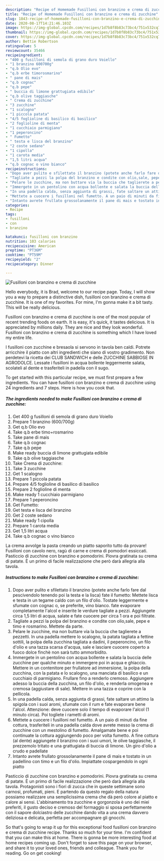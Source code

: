 ```yaml
---
description: "Recipe of Homemade Fusilloni con branzino e crema di zucchine"
title: "Recipe of Homemade Fusilloni con branzino e crema di zucchine"
slug: 1843-recipe-of-homemade-fusilloni-con-branzino-e-crema-di-zucchine
date: 2020-08-17T14:21:46.103Z
image: https://img-global.cpcdn.com/recipes/1d7b8f8b83c73bc4/751x532cq70/fusilloni-con-branzino-e-crema-di-zucchine-recipe-main-photo.jpg
thumbnail: https://img-global.cpcdn.com/recipes/1d7b8f8b83c73bc4/751x532cq70/fusilloni-con-branzino-e-crema-di-zucchine-recipe-main-photo.jpg
cover: https://img-global.cpcdn.com/recipes/1d7b8f8b83c73bc4/751x532cq70/fusilloni-con-branzino-e-crema-di-zucchine-recipe-main-photo.jpg
author: Bettie Robertson
ratingvalue: 5
reviewcount: 35466
recipeingredient:
- "400 g fusilloni di semola di grano duro Voiello"
- "1 branzino 600700g"
- "q.b Olio evo"
- "q.b erbe timorosmarino"
- " pane di mais"
- "q.b cognac"
- "q.b pepe"
- " buccia di limone grattugiata edibile"
- "q.b olive taggiasche"
- " Crema di zucchine"
- "3 zucchine"
- "1 scalogno"
- "1 piccola patata"
- "4/5 foglioline di basilico di basilico"
- "2 foglioline di menta"
- "1 cucchiaio parmigiano"
- "1 peperoncino"
- " Fumetto"
- " testa e lisca del branzino"
- "2 coste sedano"
- "1 cipolla"
- "1 carota media"
- "1,5 litri acqua"
- "q.b cognac o vino bianco"
recipeinstructions:
- "Dopo aver pulito e sfilettato il branzino (potete anche farlo fare dal pescivendolo tenendo poi la testa e la lisca) fate il fumetto: Mettete lisca e testa in un tegame caldo con un filo d&#39;olio. Tostate leggermente e sfumate con cognac o, se preferite, vino bianco. fate evaporare completamente l&#39;alcol e inserite le verdure tagliate a pezzi. Aggiungete circa 1,5 litri di acqua, salate e fate cuocere per circa 1 ora e poi filtrate."
- "Tagliate a pezzi la polpa del branzino e condite con olio,sale, pepe e timo e rosmarino. Mettete da parte."
- "Pelare le zucchine, ma non buttare via la buccia che taglierete a pezzetti. In una padella mettere lo scalogno, la patata tagliata a fettine sottili, la polpa della zucchina tagliata a dadini, il peperoncino, un filo d&#39;olio e una tazza scarsa d&#39;acqua, sale e lasciare cuocere coperto a fuoco dolce finchè non sarà tutto ammorbidito."
- "Immergete in un pentolino con acqua bollente e salata la buccia delle zucchine per qualche minuto e immergere poi in acqua e ghiaccio. Mettere in un contenitore per frullatore ad immersione, la polpa della zucchina, con la patata e lo scalogno, una manciata di basilico e un cucchiaio di parmigiano. Frullare fino a renderlo cremoso. Aggiungere adesso la buccia della zucchina, un filo d&#39;olio, e renderla omogenea e cremosa (aggiustare di sale). Mettere in una tazza e coprire con la pellicola."
- "In una padella calda, senza aggiunta di grassi, fate saltare un attimo la spigola con i suoi aromi, sfumate con il rum e fate evaporare bene l&#39;alcol. Attenzione: deve cuocere solo il tempo di evaporare l&#39;alcol (1 minuto circa). Poi togliete i rametti di aromi."
- "Mettete a cuocere i fusilloni nel fumetto. A un paio di minuti da fine cottura, trasferiteli in una padella calda dove avrete messo la crema di zucchine con un mestolino di fumetto. Amalgamate bene e poi continuate la cottura aggiungendo poco per volta fumetto. A fine cottura (al dente) aggiungete il branzino con i suoi umori, le olive taggiasche, il prezzemolo tritato e una grattugiata di buccia di limone. Un giro d&#39;olio a crudo e padellate"
- "Intanto avrete frullato grossolanamente il pane di mais e tostato in un padellino con timo e un filo d&#39;olio. Impiattate cospargendolo in ogni piatto"
categories:
- Recipe
tags:
- fusilloni
- con
- branzino

katakunci: fusilloni con branzino 
nutrition: 103 calories
recipecuisine: American
preptime: "PT36M"
cooktime: "PT59M"
recipeyield: "2"
recipecategory: Dinner

---
```



![Fusilloni con branzino e crema di zucchine](https://img-global.cpcdn.com/recipes/1d7b8f8b83c73bc4/751x532cq70/fusilloni-con-branzino-e-crema-di-zucchine-recipe-main-photo.jpg)

Hello everybody, it is Brad, welcome to our recipe page. Today, I will show you a way to prepare a distinctive dish, fusilloni con branzino e crema di zucchine. It is one of my favorites. For mine, I'm gonna make it a bit tasty. This will be really delicious.

Fusilloni con branzino e crema di zucchine is one of the most popular of recent trending foods on earth. It is easy, it's quick, it tastes delicious. It is appreciated by millions daily. They are nice and they look wonderful. Fusilloni con branzino e crema di zucchine is something which I have loved my entire life.

I fusilloni con zucchine e bresaola si servono in tavola ben caldi. Potrete arricchire il piatto con altri ingredienti che siano di vostro gradimento. Non perdetevi la ricetta dei CLUB SANDWICH e delle ZUCCHINE SABBIOSE IN AGRODOLCE. Lessate i fusilloni in acqua bollente leggermente salata, scolateli al dente e trasferiteli in padella con il sugo.


To get started with this particular recipe, we must first prepare a few ingredients. You can have fusilloni con branzino e crema di zucchine using 24 ingredients and 7 steps. Here is how you cook that.

<!--inarticleads1-->

##### The ingredients needed to make Fusilloni con branzino e crema di zucchine:

1. Get 400 g fusilloni di semola di grano duro Voiello
1. Prepare 1 branzino (600/700g)
1. Get q.b Olio evo
1. Take q.b erbe timo+rosmarino
1. Take  pane di mais
1. Take q.b cognac
1. Take q.b pepe
1. Make ready  buccia di limone grattugiata edibile
1. Take q.b olive taggiasche
1. Take  Crema di zucchine:
1. Take 3 zucchine
1. Get 1 scalogno
1. Prepare 1 piccola patata
1. Prepare 4/5 foglioline di basilico di basilico
1. Prepare 2 foglioline di menta
1. Make ready 1 cucchiaio parmigiano
1. Prepare 1 peperoncino
1. Get  Fumetto:
1. Get  testa e lisca del branzino
1. Get 2 coste sedano
1. Make ready 1 cipolla
1. Prepare 1 carota media
1. Get 1,5 litri acqua
1. Take q.b cognac o vino bianco


La crema avvolge la pasta creando un piatto saporito tutto da provare! Fusilloni con cavolo nero, ragù di carne e crema di pomodori essiccati. Pasticcio di zucchine con branzino e pomodorini. Piovra gratinata su crema di patate. È un primo di facile realizzazione che però darà allegria alla tavola. 

<!--inarticleads2-->

##### Instructions to make Fusilloni con branzino e crema di zucchine:

1. Dopo aver pulito e sfilettato il branzino (potete anche farlo fare dal pescivendolo tenendo poi la testa e la lisca) fate il fumetto: Mettete lisca e testa in un tegame caldo con un filo d&#39;olio. Tostate leggermente e sfumate con cognac o, se preferite, vino bianco. fate evaporare completamente l&#39;alcol e inserite le verdure tagliate a pezzi. Aggiungete circa 1,5 litri di acqua, salate e fate cuocere per circa 1 ora e poi filtrate.
1. Tagliate a pezzi la polpa del branzino e condite con olio,sale, pepe e timo e rosmarino. Mettete da parte.
1. Pelare le zucchine, ma non buttare via la buccia che taglierete a pezzetti. In una padella mettere lo scalogno, la patata tagliata a fettine sottili, la polpa della zucchina tagliata a dadini, il peperoncino, un filo d&#39;olio e una tazza scarsa d&#39;acqua, sale e lasciare cuocere coperto a fuoco dolce finchè non sarà tutto ammorbidito.
1. Immergete in un pentolino con acqua bollente e salata la buccia delle zucchine per qualche minuto e immergere poi in acqua e ghiaccio. Mettere in un contenitore per frullatore ad immersione, la polpa della zucchina, con la patata e lo scalogno, una manciata di basilico e un cucchiaio di parmigiano. Frullare fino a renderlo cremoso. Aggiungere adesso la buccia della zucchina, un filo d&#39;olio, e renderla omogenea e cremosa (aggiustare di sale). Mettere in una tazza e coprire con la pellicola.
1. In una padella calda, senza aggiunta di grassi, fate saltare un attimo la spigola con i suoi aromi, sfumate con il rum e fate evaporare bene l&#39;alcol. Attenzione: deve cuocere solo il tempo di evaporare l&#39;alcol (1 minuto circa). Poi togliete i rametti di aromi.
1. Mettete a cuocere i fusilloni nel fumetto. A un paio di minuti da fine cottura, trasferiteli in una padella calda dove avrete messo la crema di zucchine con un mestolino di fumetto. Amalgamate bene e poi continuate la cottura aggiungendo poco per volta fumetto. A fine cottura (al dente) aggiungete il branzino con i suoi umori, le olive taggiasche, il prezzemolo tritato e una grattugiata di buccia di limone. Un giro d&#39;olio a crudo e padellate
1. Intanto avrete frullato grossolanamente il pane di mais e tostato in un padellino con timo e un filo d&#39;olio. Impiattate cospargendolo in ogni piatto


Pasticcio di zucchine con branzino e pomodorini. Piovra gratinata su crema di patate. È un primo di facile realizzazione che però darà allegria alla tavola. Protagonisti sono i fiori di zucca che in queste settimane sono carnosi, profumati, pieni. E partendo da questo regalo della natura possiamo realizzare una semplicissima crema che dà però colore al piatto e calore ai sensi. L&#39;abbinamento tra zucchine e gorgonzola è uno dei miei preferiti, il gusto deciso e cremoso del formaggio si sposa perfettamente con il sapore dolciastro delle zucchine dando vita a una crema davvero deliziosa e delicata, perfetta per accompagnare gli gnocchi. 

So that's going to wrap it up for this exceptional food fusilloni con branzino e crema di zucchine recipe. Thanks so much for your time. I'm confident that you can make this at home. There is gonna be more interesting food at home recipes coming up. Don't forget to save this page on your browser, and share it to your loved ones, friends and colleague. Thank you for reading. Go on get cooking!
